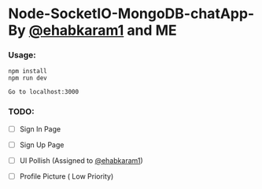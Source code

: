# Node-SocketIO-MongoDB-chatApp- By [@ehabkaram1](https://github.com/ehabkaram1) and ME

 ### Usage:
```
npm install
npm run dev

Go to localhost:3000
```

### TODO:
  - [ ] Sign In Page
  - [ ] Sign Up Page
  - [ ] UI Pollish (Assigned to [@ehabkaram1](https://github.com/ehabkaram1))
  - [ ] Profile Picture ( Low Priority)
 

